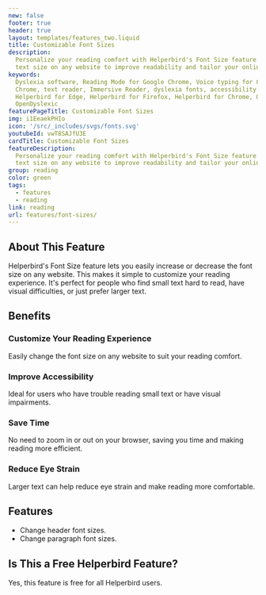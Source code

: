 ```yaml
---
new: false
footer: true
header: true
layout: templates/features_two.liquid
title: Customizable Font Sizes
description:
  Personalize your reading comfort with Helperbird's Font Size feature. Easily increase or decrease
  text size on any website to improve readability and tailor your online reading experience.
keywords:
  Dyslexia software, Reading Mode for Google Chrome, Voice typing for Chrome, Text to speech for
  Chrome, text reader, Immersive Reader, dyslexia fonts, accessibility software, dyslexia software,
  Helperbird for Edge, Helperbird for Firefox, Helperbird for Chrome, Opendyslexic for Chrome,
  OpenDyslexic
featurePageTitle: Customizable Font Sizes
img: i1EeaekPHIo
icon: '/src/_includes/svgs/fonts.svg'
youtubeId: vwT8SAJfU3E
cardTitle: Customizable Font Sizes
featureDescription:
  Personalize your reading comfort with Helperbird's Font Size feature. Easily increase or decrease
  text size on any website to improve readability and tailor your online reading experience.
group: reading
color: green
tags:
  - features
  - reading
link: reading
url: features/font-sizes/
---
```


## About This Feature

Helperbird's Font Size feature lets you easily increase or decrease the font size on any website.
This makes it simple to customize your reading experience. It's perfect for people who find small
text hard to read, have visual difficulties, or just prefer larger text.

## Benefits

### Customize Your Reading Experience

Easily change the font size on any website to suit your reading comfort.

### Improve Accessibility

Ideal for users who have trouble reading small text or have visual impairments.

### Save Time

No need to zoom in or out on your browser, saving you time and making reading more efficient.

### Reduce Eye Strain

Larger text can help reduce eye strain and make reading more comfortable.

## Features

- Change header font sizes.
- Change paragraph font sizes.

## Is This a Free Helperbird Feature?

Yes, this feature is free for all Helperbird users.
